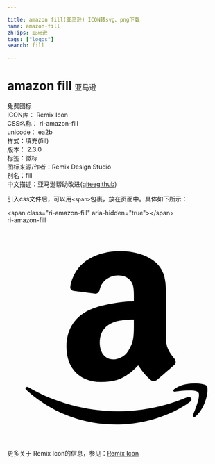 ```yaml
---

title: amazon fill(亚马逊) ICON转svg、png下载
name: amazon-fill
zhTips: 亚马逊
tags: ["logos"]
search: fill

---
```


# amazon fill  <small style="font-size: 60%;font-weight: 100">亚马逊</small>


<div class="detail-page">
<p>
<span><span class="badge-success badge">免费图标</span> </span>
<br/>
<span>
ICON库：
<span class="badge-secondary badge">Remix Icon</span> 
</span>
<br/>
<span>
CSS名称：
<span class="badge-secondary badge">ri-amazon-fill</span> 
</span>
<br/>
<span>
unicode：
<span class="badge-secondary badge">ea2b</span> 
<copy-btn content='ea2b' btn-title=""></copy-btn>
<copy-btn :content='String.fromCodePoint(parseInt("ea2b", 16))' btn-title="复制U"></copy-btn>
</span><br/><span>样式：<span class="badge-light badge">填充(fill)</span></span>
<br/>
<span>
版本：
<span class="badge-secondary badge">2.3.0</span> 
</span><br/><span>标签：<span class="badge-light badge"><router-link to="/tags/logos.html">徽标</router-link></span></span>
<br/>
<span>图标来源/作者：<span class="badge-light badge">Remix Design Studio</span></span> 
<br/>
<span>别名：<span class="badge-light badge">fill</span></span><br/><span class="zh-detail">中文描述：<span class="badge-primary badge">亚马逊</span><span class="help-link"><span>帮助改进</span>(<a href="https://gitee.com/liuwave/icon-helper/edit/master/json/remix/logos/amazon-fill.json" target="_blank" rel="noopener noreferrer">gitee</a><a href="https://github.com/liuwave/icon-helper/edit/master/json/remix/logos/amazon-fill.json" target="_blank" rel="noopener noreferrer">github</a></span>)</span><br/>
</p>
</div>
<div class="alert alert-dark">
  <i class="ri-amazon-fill ri-xs"></i>
  <i class="ri-amazon-fill ri-sm"></i>
  <i class="ri-amazon-fill ri-lg"></i>
  <i class="ri-amazon-fill ri-2x"></i>
  <i class="ri-amazon-fill ri-3x"></i>
  <i class="ri-amazon-fill ri-5x"></i>
  <i class="ri-amazon-fill ri-7x"></i>
</div>
<div>
  <p>引入css文件后，可以用<code>&lt;span&gt;</code>包裹，放在页面中。具体如下所示：    
  </p>
  <div class="alert alert-primary" style="font-size: 14px">
    &lt;span class="ri-amazon-fill" aria-hidden="true"&gt;&lt;/span&gt;
    <copy-btn content='<span class="ri-amazon-fill" aria-hidden="true"></span>'></copy-btn>
  </div>
  <div class="alert alert-secondary">
    <i class="ri-amazon-fill"
    style="font-size: 24px"
    aria-hidden="true"></i> ri-amazon-fill
    <copy-btn content="ri-amazon-fill" btn-title="复制图标名称"></copy-btn>
  </div>
</div>
<div id="svg" class="svg-wrap">
<svg xmlns="http://www.w3.org/2000/svg" viewBox="0 0 24 24">
    <g>
        <path fill="none" d="M0 0h24v24H0z"/>
        <path d="M21.996 18.23c0 .727-.405 2.127-1.314 2.896-.182.14-.365.061-.285-.143.265-.648.872-2.147.587-2.492-.2-.262-1.03-.243-1.738-.182-.324.041-.607.06-.828.105-.203.017-.245-.163-.041-.303.262-.185.545-.325.87-.428 1.15-.344 2.48-.137 2.67.083.036.042.08.16.08.463zm-1.921 1.294a7.426 7.426 0 0 1-.83.55c-2.122 1.275-4.87 1.943-7.258 1.943-3.843 0-7.28-1.417-9.888-3.788-.223-.182-.038-.446.223-.303 2.81 1.64 6.288 2.632 9.889 2.632 2.265 0 4.708-.424 7.035-1.336.162-.061.344-.144.503-.202.367-.165.69.243.326.504zm-6.17-11.03c0-1.041.041-1.654-.304-2.18-.306-.433-.833-.693-1.568-.652-.798.044-1.655.567-1.874 1.526-.042.22-.171.436-.436.483l-2.436-.31c-.174-.04-.438-.173-.352-.521C7.458 4.088 9.81 3.129 12.033 3h.523c1.22 0 2.787.349 3.79 1.264 1.217 1.136 1.088 2.662 1.088 4.32v3.927c0 1.178.477 1.7.958 2.314.13.219.174.477-.045.655-.48.435-1.394 1.219-1.917 1.654-.174.133-.488.147-.61.045-.77-.645-.958-1.003-1.435-1.658-.83.871-1.526 1.352-2.355 1.613a7.035 7.035 0 0 1-1.784.216c-2.09 0-3.746-1.303-3.746-3.88 0-2.049 1.09-3.442 2.7-4.101 1.61-.66 3.95-.87 4.704-.874zm-.478 5.192c.52-.872.477-1.586.477-3.185-.651 0-1.306.045-1.871.178-1.045.303-1.874.961-1.874 2.355 0 1.09.567 1.832 1.525 1.832.132 0 .248-.016.349-.045.67-.186 1.088-.522 1.394-1.135z"/>
    </g>
</svg>

</div>
<detail full-name='ri-amazon-fill'></detail>
    
<div><p>更多关于  Remix Icon的信息，参见：<a target="_blank" href="https://iconhelper.cn/remix.html">Remix Icon</a>
</p></div>
